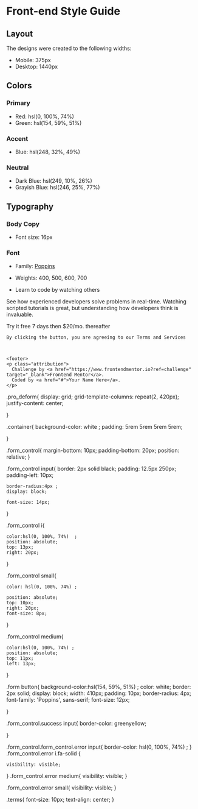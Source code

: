 # Front-end Style Guide

## Layout

The designs were created to the following widths:

- Mobile: 375px
- Desktop: 1440px

## Colors

### Primary

- Red: hsl(0, 100%, 74%) 
- Green: hsl(154, 59%, 51%)

### Accent

- Blue: hsl(248, 32%, 49%)

### Neutral

- Dark Blue: hsl(249, 10%, 26%) 
- Grayish Blue: hsl(246, 25%, 77%)

## Typography

### Body Copy

- Font size: 16px

### Font

- Family: [Poppins](https://fonts.google.com/specimen/Poppins)
- Weights: 400, 500, 600, 700





-  Learn to code by watching others

  See how experienced developers solve problems in real-time. Watching scripted tutorials is great, 
  but understanding how developers think is invaluable. 

  Try it free 7 days then $20/mo. thereafter




    By clicking the button, you are agreeing to our Terms and Services



    <footer>
    <p class="attribution">
      Challenge by <a href="https://www.frontendmentor.io?ref=challenge" target="_blank">Frontend Mentor</a>. 
      Coded by <a href="#">Your Name Here</a>.
    </p>
  </footer>


  .pro_deform{
    display: grid;
    grid-template-columns: repeat(2, 420px);
    justify-content: center;
    
   
    
}



.container{
    background-color: white ;
    padding: 5rem 5rem 5rem 5rem;
   
 
    
}




.form_control{
    margin-bottom: 10px;
    padding-bottom: 20px;
    position: relative;
}


.form_control input{
    border: 2px solid black;
    padding: 12.5px 250px;
    padding-left: 10px;

    border-radius:4px ;
    display: block;
   
    font-size: 14px;
}



.form_control i{
   
  
    color:hsl(0, 100%, 74%)  ;
    position: absolute;
    top: 13px;
    right: 20px;
}

.form_control small{
    
   
    color: hsl(0, 100%, 74%) ;
    
    position: absolute;
    top: 10px;
    right: 20px;
    font-size: 8px;
    
}

.form_control medium{
   
    color:hsl(0, 100%, 74%) ;
    position: absolute;
    top: 11px;
    left: 13px;
}


.form button{
    background-color:hsl(154, 59%, 51%) ;
    color: white;
    border: 2px solid;
    display: block;
    width: 410px;
    padding: 10px;
    border-radius: 4px;
    font-family: 'Poppins', sans-serif;
    font-size: 12px;


}


.form_control.success input{
    border-color: greenyellow;

}

.form_control.form_control.error input{
    border-color: hsl(0, 100%, 74%) ;
}
.form_control.error i.fa-solid {
    
    visibility: visible;
}
.form_control.error medium{
    visibility: visible;
}


.form_control.error small{
    visibility: visible;
}
   


.terms{
    font-size: 10px;
    text-align: center;
}